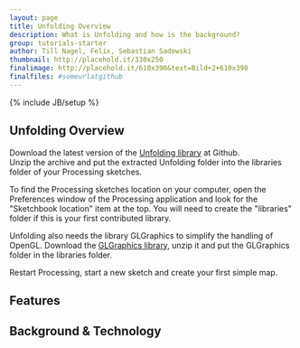 ```yaml
---
layout: page
title: Unfolding Overview
description: What is Unfolding and how is the background?
group: tutorials-starter
author: Till Nagel, Felix, Sebastian Sadowski
thumbnail: http://placehold.it/330x250
finalimage: http://placehold.it/610x390&text=Bild+2+610x390
finalfiles: #someurlatgithub
---
```


{% include JB/setup %}

## Unfolding Overview
Download the latest version of the [Unfolding library](https://github.com/tillnagel/unfolding/downloads "Download Unfolding") at Github.  
Unzip the archive and put the extracted Unfolding folder into the libraries folder of your Processing sketches.  

To find the Processing sketches location on your computer, open the Preferences window of the 
Processing application and look for the "Sketchbook location" item at the top. 
You will need to create the "libraries" folder if this is your first contributed library. 

Unfolding also needs the library GLGraphics to simplify the handling of OpenGL. Download the [GLGraphics library](http://sourceforge.net/projects/glgraphics/ "GLGraphics"), unzip it and put the GLGraphics folder in the libraries folder.

Restart Processing, start a new sketch and create your first simple map. 


## Features


## Background & Technology
